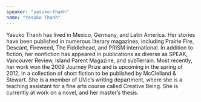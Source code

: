 ```yaml
---
speaker: "yasuko-thanh"
name: "Yasuko Thanh"
---
```


Yasuko Thanh has lived in Mexico, Germany, and Latin America. Her stories
have been published in numerous literary magazines, including Prairie Fire,
Descant, Fireweed, The Fiddlehead, and PRISM international. In addition to
fiction, her nonfiction has appeared in publications as diverse as SPEAK,
Vancouver Review, Island Parent Magazine, and subTerrain. Most recently, her
work won the 2009 Journey Prize and is upcoming in the spring of 2012, in a
collection of short fiction to be published by McClelland & Stewart. She is a
member of UVic’s writing department, where she is a teaching assistant for a
fine arts course called Creative Being. She is currently at work on a novel,
and her master’s thesis.
